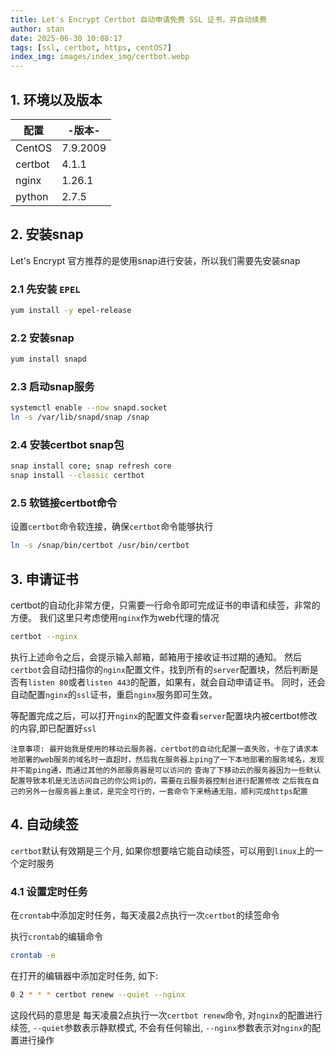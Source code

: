 ```yaml
---
title: Let's Encrypt Certbot 自动申请免费 SSL 证书，并自动续费
author: stan
date: 2025-06-30 10:08:17
tags: [ssl, certbot, https, centOS7]
index_img: images/index_img/certbot.webp
---
```


## 1. 环境以及版本

| 配置 | -版本- |
| --- | --- |
| CentOS | 7.9.2009 |
| certbot | 4.1.1 |
| nginx | 1.26.1 |
| python | 2.7.5 |

## 2. 安装snap

Let's Encrypt 官方推荐的是使用snap进行安装，所以我们需要先安装snap

### 2.1 先安装 `EPEL`

```bash
yum install -y epel-release
```

### 2.2 安装snap

```bash
yum install snapd
```

### 2.3 启动snap服务

```bash
systemctl enable --now snapd.socket
ln -s /var/lib/snapd/snap /snap
```

### 2.4 安装certbot snap包

```bash
snap install core; snap refresh core
snap install --classic certbot
```
### 2.5 软链接certbot命令

设置`certbot`命令软连接，确保`certbot`命令能够执行
```bash
ln -s /snap/bin/certbot /usr/bin/certbot
```

## 3. 申请证书

certbot的自动化非常方便，只需要一行命令即可完成证书的申请和续签，非常的方便。
我们这里只考虑使用`nginx`作为web代理的情况

```bash
certbot --nginx
```

执行上述命令之后，会提示输入邮箱，邮箱用于接收证书过期的通知。
然后`certbot`会自动扫描你的`nginx`配置文件，找到所有的`server`配置块，然后判断是否有`listen 80`或者`listen 443`的配置，如果有，就会自动申请证书。
同时，还会自动配置`nginx`的`ssl`证书，重启`nginx`服务即可生效。

等配置完成之后，可以打开`nginx`的配置文件查看`server`配置块内被certbot修改的内容,即已配置好`ssl`

`注意事项: 最开始我是使用的移动云服务器，certbot的自动化配置一直失败，卡在了请求本地部署的web服务的域名时一直超时，然后我在服务器上ping了一下本地部署的服务域名，发现并不能ping通，而通过其他的外部服务器是可以访问的`
`查询了下移动云的服务器因为一些默认配置导致本机是无法访问自己的你公网ip的，需要在云服务器控制台进行配置修改`
`之后我在自己的另外一台服务器上重试，是完全可行的，一套命令下来畅通无阻，顺利完成https配置`

## 4. 自动续签

`certbot`默认有效期是三个月, 如果你想要啥它能自动续签，可以用到`linux`上的一个定时服务

### 4.1 设置定时任务

在`crontab`中添加定时任务，每天凌晨2点执行一次`certbot`的续签命令

执行`crontab`的编辑命令
```bash
crontab -e
```

在打开的编辑器中添加定时任务, 如下:
```bash
0 2 * * * certbot renew --quiet --nginx
```

这段代码的意思是 每天凌晨2点执行一次`certbot renew`命令, 对`nginx`的配置进行续签, `--quiet`参数表示静默模式, 不会有任何输出, `--nginx`参数表示对`nginx`的配置进行操作
